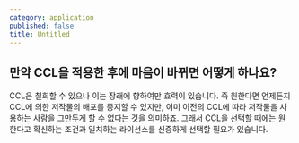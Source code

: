 ```yaml
---
category: application
published: false
title: Untitled
---
```



## 	만약 CCL을 적용한 후에 마음이 바뀌면 어떻게 하나요?

CCL은 철회할 수 있으나 이는 장래에 향하여만 효력이 있습니다. 즉 원한다면 언제든지 CCL에 의한 저작물의 배포를 중지할 수 있지만, 이미 이전의 CCL에 따라 저작물을 사용하는 사람을 그만두게 할 수 없다는 것을 의미하죠. 그래서 CCL을 선택할 때에는 원한다고 확신하는 조건과 일치하는 라이선스를 신중하게 선택할 필요가 있습니다.
